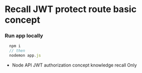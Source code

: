 # Recall JWT protect route basic concept

### Run app locally

```js
  npm i
  // then
  nodemon app.js
```

* Node API JWT authorization concept knowledge recall Only

